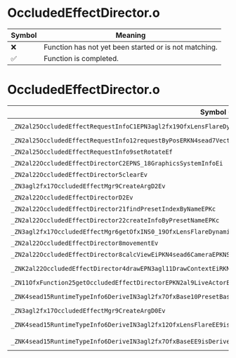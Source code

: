 # OccludedEffectDirector.o
| Symbol | Meaning 
| ------------- | ------------- 
| :x: | Function has not yet been started or is not matching. 
| :white_check_mark: | Function is completed. 


# OccludedEffectDirector.o
| Symbol (Mangled) | Symbol (Demangled) | Decompiled? |
| ------------- |  ------------- | ------------- |
| `_ZN2al25OccludedEffectRequestInfoC1EPN3agl2fx19OfxLensFlareDynamicEPNS2_17OccludedEffectMgrEi` | `al::OccludedEffectRequestInfo::OccludedEffectRequestInfo(agl::fx::OfxLensFlareDynamic *,agl::fx::OccludedEffectMgr *,int)` | :white_check_mark: |
| `_ZN2al25OccludedEffectRequestInfo12requestByPosERKN4sead7Vector3IfEE` | `al::OccludedEffectRequestInfo::requestByPos(sead::Vector3<float> const&)` | :white_check_mark: |
| `_ZN2al25OccludedEffectRequestInfo9setRotateEf` | `al::OccludedEffectRequestInfo::setRotate(float)` | :white_check_mark: |
| `_ZN2al22OccludedEffectDirectorC2EPNS_18GraphicsSystemInfoEi` | `al::OccludedEffectDirector::OccludedEffectDirector(al::GraphicsSystemInfo *,int)` | :white_check_mark: |
| `_ZN2al22OccludedEffectDirector5clearEv` | `al::OccludedEffectDirector::clear(void)` | :white_check_mark: |
| `_ZN3agl2fx17OccludedEffectMgr9CreateArgD2Ev` | `agl::fx::OccludedEffectMgr::CreateArg::~CreateArg()` | :white_check_mark: |
| `_ZN2al22OccludedEffectDirectorD2Ev` | `al::OccludedEffectDirector::~OccludedEffectDirector()` | :white_check_mark: |
| `_ZN2al22OccludedEffectDirector21findPresetIndexByNameEPKc` | `al::OccludedEffectDirector::findPresetIndexByName(char const*)` | :white_check_mark: |
| `_ZN2al22OccludedEffectDirector22createInfoByPresetNameEPKc` | `al::OccludedEffectDirector::createInfoByPresetName(char const*)` | :white_check_mark: |
| `_ZN3agl2fx17OccludedEffectMgr6getOfxINS0_19OfxLensFlareDynamicEEEPT_i` | `agl::fx::OfxLensFlareDynamic * agl::fx::OccludedEffectMgr::getOfx<agl::fx::OfxLensFlareDynamic>(int)` | :white_check_mark: |
| `_ZN2al22OccludedEffectDirector8movementEv` | `al::OccludedEffectDirector::movement(void)` | :white_check_mark: |
| `_ZN2al22OccludedEffectDirector8calcViewEiPKN4sead6CameraEPKNS_10ProjectionE` | `al::OccludedEffectDirector::calcView(int,sead::Camera const*,al::Projection const*)` | :white_check_mark: |
| `_ZNK2al22OccludedEffectDirector4drawEPN3agl11DrawContextEiRKNS1_12RenderBufferERKN4sead8ViewportERKNS1_17RenderTargetDepthE` | `al::OccludedEffectDirector::draw(agl::DrawContext *,int,agl::RenderBuffer const&,sead::Viewport const&,agl::RenderTargetDepth const&)const` | :white_check_mark: |
| `_ZN11OfxFunction25getOccludedEffectDirectorEPKN2al9LiveActorE` | `OfxFunction::getOccludedEffectDirector(al::LiveActor const*)` | :white_check_mark: |
| `_ZNK4sead15RuntimeTypeInfo6DeriveIN3agl2fx7OfxBase10PresetBaseEE9isDerivedEPKNS0_9InterfaceE` | `sead::RuntimeTypeInfo::Derive<agl::fx::OfxBase::PresetBase>::isDerived(sead::RuntimeTypeInfo::Interface const*)const` | :white_check_mark: |
| `_ZN3agl2fx17OccludedEffectMgr9CreateArgD0Ev` | `agl::fx::OccludedEffectMgr::CreateArg::~CreateArg()` | :white_check_mark: |
| `_ZNK4sead15RuntimeTypeInfo6DeriveIN3agl2fx12OfxLensFlareEE9isDerivedEPKNS0_9InterfaceE` | `sead::RuntimeTypeInfo::Derive<agl::fx::OfxLensFlare>::isDerived(sead::RuntimeTypeInfo::Interface const*)const` | :white_check_mark: |
| `_ZNK4sead15RuntimeTypeInfo6DeriveIN3agl2fx7OfxBaseEE9isDerivedEPKNS0_9InterfaceE` | `sead::RuntimeTypeInfo::Derive<agl::fx::OfxBase>::isDerived(sead::RuntimeTypeInfo::Interface const*)const` | :white_check_mark: |
